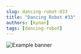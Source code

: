 ```yaml
---
slug: dancing-robot-033
title: "Dancing Robot #33"
authors: [kynan]
tags: [dancing-robot]
---
```


![Example banner](/img/stories/dancing-robot_new/033.png)
